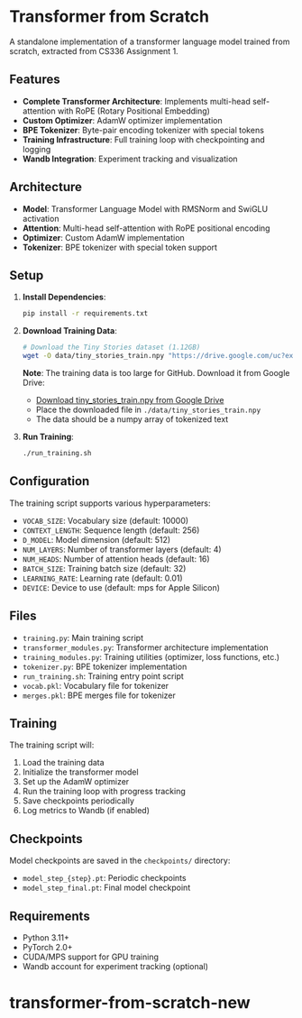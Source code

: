 # Transformer from Scratch

A standalone implementation of a transformer language model trained from scratch, extracted from CS336 Assignment 1.

## Features

- **Complete Transformer Architecture**: Implements multi-head self-attention with RoPE (Rotary Positional Embedding)
- **Custom Optimizer**: AdamW optimizer implementation
- **BPE Tokenizer**: Byte-pair encoding tokenizer with special tokens
- **Training Infrastructure**: Full training loop with checkpointing and logging
- **Wandb Integration**: Experiment tracking and visualization

## Architecture

- **Model**: Transformer Language Model with RMSNorm and SwiGLU activation
- **Attention**: Multi-head self-attention with RoPE positional encoding
- **Optimizer**: Custom AdamW implementation
- **Tokenizer**: BPE tokenizer with special token support

## Setup

1. **Install Dependencies**:
   ```bash
   pip install -r requirements.txt
   ```

2. **Download Training Data**:
   ```bash
   # Download the Tiny Stories dataset (1.12GB)
   wget -O data/tiny_stories_train.npy "https://drive.google.com/uc?export=download&id=15HUC3XPMSadispQ3ajIkUETUYmwUJXhD"
   ```
   
   **Note**: The training data is too large for GitHub. Download it from Google Drive:
   - [Download tiny_stories_train.npy from Google Drive](https://drive.google.com/file/d/15HUC3XPMSadispQ3ajIkUETUYmwUJXhD/view?usp=drive_link)
   - Place the downloaded file in `./data/tiny_stories_train.npy`
   - The data should be a numpy array of tokenized text

3. **Run Training**:
   ```bash
   ./run_training.sh
   ```

## Configuration

The training script supports various hyperparameters:

- `VOCAB_SIZE`: Vocabulary size (default: 10000)
- `CONTEXT_LENGTH`: Sequence length (default: 256)
- `D_MODEL`: Model dimension (default: 512)
- `NUM_LAYERS`: Number of transformer layers (default: 4)
- `NUM_HEADS`: Number of attention heads (default: 16)
- `BATCH_SIZE`: Training batch size (default: 32)
- `LEARNING_RATE`: Learning rate (default: 0.01)
- `DEVICE`: Device to use (default: mps for Apple Silicon)

## Files

- `training.py`: Main training script
- `transformer_modules.py`: Transformer architecture implementation
- `training_modules.py`: Training utilities (optimizer, loss functions, etc.)
- `tokenizer.py`: BPE tokenizer implementation
- `run_training.sh`: Training entry point script
- `vocab.pkl`: Vocabulary file for tokenizer
- `merges.pkl`: BPE merges file for tokenizer

## Training

The training script will:
1. Load the training data
2. Initialize the transformer model
3. Set up the AdamW optimizer
4. Run the training loop with progress tracking
5. Save checkpoints periodically
6. Log metrics to Wandb (if enabled)

## Checkpoints

Model checkpoints are saved in the `checkpoints/` directory:
- `model_step_{step}.pt`: Periodic checkpoints
- `model_step_final.pt`: Final model checkpoint

## Requirements

- Python 3.11+
- PyTorch 2.0+
- CUDA/MPS support for GPU training
- Wandb account for experiment tracking (optional)
# transformer-from-scratch-new
